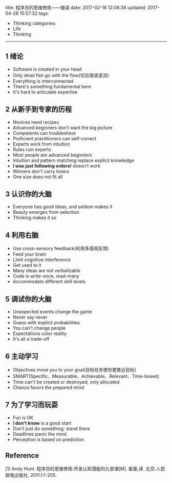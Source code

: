 title: 程序员的思维修炼——偈语
date: 2017-02-16 12:08:38
updated: 2017-04-28 15:57:32
tags:
- Thinking
categories:
- Life
- Thinking
---
## 1 绪论

- Software is created in your head
- Only dead fish go with the flow(切忌随波逐流)
- Everything is interconnected
- There's something fundamental here
- It's hard to articulate expertise

## 2 从新手到专家的历程

- Novices need recipes
- Advanced beginners don't want the big picture
- Competents can troubleshoot
- Proficient practitioners can self-correct
- Experts work from intuition
- Rules ruin experts
- Most people are advanced beginners
- Intuition and pattern matching replace explicit knowledge
- **I was just following orders!** doesn't work
- Winners don't carry losers
- One size does not fit all

## 3 认识你的大脑

- Everyone has good ideas, and seldom makes it
- Beauty emerges from selection
- Thinking makes it so

## 4 利用右脑

- Use cross-sensory feedback(利用多感观反馈)
- Feed your brain
- Limit cognitive interference
- Get used to it
- Many ideas are not verbalizable
- Code is write-once, read-many
- Accommodate different skill levels

## 5 调试你的大脑

- Unexpected events change the game
- Never say never
- Guess with explicit probabilities
- You can't change people
- Expectations color reality
- It's all a trade-off

## 6 主动学习

- Objectives move you to your goal(目标任务使你更靠近目标)
- SMART(Specific、Measurable、Achievable、Relevant、Time-boxed)
- Time can't be created or destroyed, only allocated
- Chance favors the prepared mind

## 7 为了学习而玩耍

- Fun is OK
- **I don't know** is a good start
- Don't just do something; stand there
- Deadlines panic the mind
- Perception is based on prediction

## Reference

[1] Andy Hunt. 程序员的思维修炼:开发认知潜能的九堂课[M]. 崔康,译. 北京:人民邮电出版社, 2011.1:1-205.